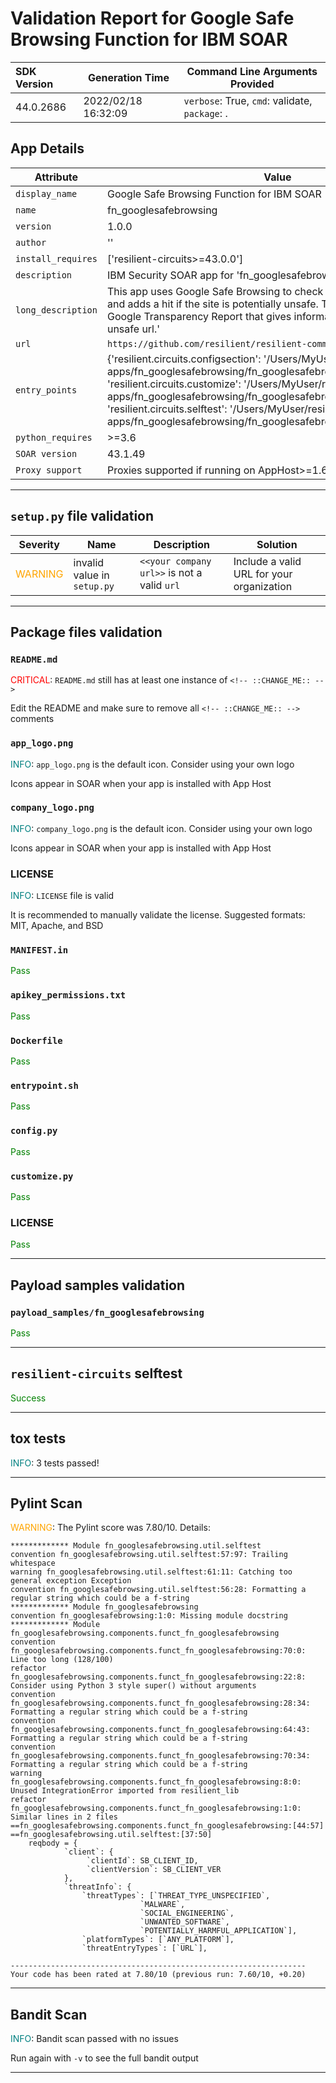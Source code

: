

# Validation Report for Google Safe Browsing Function for IBM SOAR

| SDK Version       | Generation Time          | Command Line Arguments Provided |
| :---------------- | ------------------------ | ------------------------------- |
| 44.0.2686 | 2022/02/18 16:32:09 | `verbose`: True, `cmd`: validate, `package`: . |

## App Details
| Attribute | Value |
| --------- | ----- |
| `display_name` | Google Safe Browsing Function for IBM SOAR |
| `name` | fn_googlesafebrowsing |
| `version` | 1.0.0 |
| `author` | '' |
| `install_requires` | ['resilient-circuits>=43.0.0'] |
| `description` | IBM Security SOAR app for 'fn_googlesafebrowsing' |
| `long_description` | This app uses Google Safe Browsing to check artifacts with a URL type and adds a hit if the site is potentially unsafe. The hits contains a link to Google Transparency Report that gives information on the potentially unsafe url.' |
| `url` | `https://github.com/resilient/resilient-community-apps` |
| `entry_points` | {'resilient.circuits.configsection': '/Users/MyUser/resilient-community-apps/fn_googlesafebrowsing/fn_googlesafebrowsing/util/config.py',<br> 'resilient.circuits.customize': '/Users/MyUser/resilient-community-apps/fn_googlesafebrowsing/fn_googlesafebrowsing/util/customize.py',<br> 'resilient.circuits.selftest': '/Users/MyUser/resilient-community-apps/fn_googlesafebrowsing/fn_googlesafebrowsing/util/selftest.py'} |
| `python_requires` | >=3.6 |
| `SOAR version` | 43.1.49 |
| `Proxy support` | Proxies supported if running on AppHost>=1.6 |

---


## `setup.py` file validation
| Severity | Name | Description | Solution |
| --- | --- | --- | --- |
| <span style="color:orange">WARNING</span> | invalid value in `setup.py` | `<<your company url>>` is not a valid `url` | Include a valid URL for your organization |


---


## Package files validation

### `README.md`
<span style="color:red">CRITICAL</span>: `README.md` still has at least one instance of `<!-- ::CHANGE_ME:: -->`

Edit the README and make sure to remove all `<!-- ::CHANGE_ME:: -->` comments


### `app_logo.png`
<span style="color:teal">INFO</span>: `app_logo.png` is the default icon. Consider using your own logo

Icons appear in SOAR when your app is installed with App Host


### `company_logo.png`
<span style="color:teal">INFO</span>: `company_logo.png` is the default icon. Consider using your own logo

Icons appear in SOAR when your app is installed with App Host


### LICENSE
<span style="color:teal">INFO</span>: `LICENSE` file is valid

It is recommended to manually validate the license. Suggested formats: MIT, Apache, and BSD


### `MANIFEST.in`
<span style="color:green">Pass</span>


### `apikey_permissions.txt`
<span style="color:green">Pass</span>


### `Dockerfile`
<span style="color:green">Pass</span>


### `entrypoint.sh`
<span style="color:green">Pass</span>


### ``config.py``
<span style="color:green">Pass</span>


### ``customize.py``
<span style="color:green">Pass</span>


### LICENSE
<span style="color:green">Pass</span>

 
---
 

## Payload samples validation

### `payload_samples/fn_googlesafebrowsing`
<span style="color:green">Pass</span>

 
---
 

## `resilient-circuits` selftest

<span style="color:green">Success</span>


---
 

## tox tests
<span style="color:teal">INFO</span>: 3 tests passed!





---
 

## Pylint Scan
<span style="color:orange">WARNING</span>: The Pylint score was 7.80/10. Details:

	************* Module fn_googlesafebrowsing.util.selftest
	convention fn_googlesafebrowsing.util.selftest:57:97: Trailing whitespace
	warning fn_googlesafebrowsing.util.selftest:61:11: Catching too general exception Exception
	convention fn_googlesafebrowsing.util.selftest:56:28: Formatting a regular string which could be a f-string
	************* Module fn_googlesafebrowsing
	convention fn_googlesafebrowsing:1:0: Missing module docstring
	************* Module fn_googlesafebrowsing.components.funct_fn_googlesafebrowsing
	convention fn_googlesafebrowsing.components.funct_fn_googlesafebrowsing:70:0: Line too long (128/100)
	refactor fn_googlesafebrowsing.components.funct_fn_googlesafebrowsing:22:8: Consider using Python 3 style super() without arguments
	convention fn_googlesafebrowsing.components.funct_fn_googlesafebrowsing:28:34: Formatting a regular string which could be a f-string
	convention fn_googlesafebrowsing.components.funct_fn_googlesafebrowsing:64:43: Formatting a regular string which could be a f-string
	convention fn_googlesafebrowsing.components.funct_fn_googlesafebrowsing:70:34: Formatting a regular string which could be a f-string
	warning fn_googlesafebrowsing.components.funct_fn_googlesafebrowsing:8:0: Unused IntegrationError imported from resilient_lib
	refactor fn_googlesafebrowsing.components.funct_fn_googlesafebrowsing:1:0: Similar lines in 2 files
	==fn_googlesafebrowsing.components.funct_fn_googlesafebrowsing:[44:57]
	==fn_googlesafebrowsing.util.selftest:[37:50]
	    reqbody = {
	            `client`: {
	                 `clientId`: SB_CLIENT_ID,
	                 `clientVersion`: SB_CLIENT_VER
	            },
	            `threatInfo`: {
	                `threatTypes`: [`THREAT_TYPE_UNSPECIFIED`,
	                             `MALWARE`,
	                             `SOCIAL_ENGINEERING`,
	                             `UNWANTED_SOFTWARE`,
	                             `POTENTIALLY_HARMFUL_APPLICATION`],
	                `platformTypes`: [`ANY_PLATFORM`],
	                `threatEntryTypes`: [`URL`],
	
	------------------------------------------------------------------
	Your code has been rated at 7.80/10 (previous run: 7.60/10, +0.20)
	
	





---
 

## Bandit Scan
<span style="color:teal">INFO</span>: Bandit scan passed with no issues

Run again with `-v` to see the full bandit output



---
 